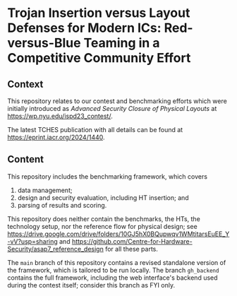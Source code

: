 # Trojan Insertion versus Layout Defenses for Modern ICs: Red-versus-Blue Teaming in a Competitive Community Effort

## Context
This repository relates to our contest and benchmarking efforts which were initially introduced as *Advanced Security Closure of Physical Layouts* at https://wp.nyu.edu/ispd23_contest/.

The latest TCHES publication with all details can be found at https://eprint.iacr.org/2024/1440.

## Content
This repository includes the benchmarking framework, which covers
  1) data management;
  2) design and security evaluation, including HT insertion; and
  3) parsing of results and scoring.
  
This repository does neither contain the benchmarks, the HTs, the technology setup, nor the reference flow for physical design; see
https://drive.google.com/drive/folders/10GJ5hX0BQupwqv1WMtitarsEuEE_Y-vV?usp=sharing and https://github.com/Centre-for-Hardware-Security/asap7_reference_design for all these parts.

The `main` branch of this repository contains a revised standalone version of the framework, which is tailored to be run locally. The branch `gh_backend` contains the full framework,
including the web interface's backend used during the contest itself; consider this branch as FYI only.
